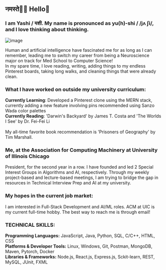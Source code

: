 ## नमस्ते🙏🏼 Hello👋 

<!--
**yashishandilya/yashishandilya** is a ✨ _special_ ✨ repository because its `README.md` (this file) appears on your GitHub profile.

Here are some ideas to get you started:

- 🔭 I’m currently working on ...
- 🌱 I’m currently learning ...
- 👯 I’m looking to collaborate on ...
- 🤔 I’m looking for help with ...
- 💬 Ask me about ...
- 📫 How to reach me: ...
- 😄 Pronouns: ...
- ⚡ Fun fact: ...
-->

### I am Yashi / यशी. My name is pronounced as yu(h)-shi / /jʌ ʃi/, and I love thinking about thinking. 
![image](https://github.com/user-attachments/assets/d13d972f-cb4b-4571-9fcb-6b2a7868c437)

Human and artificial intelligence have fascinated me for as long as I can remember, leading me to switch my career from being a Neuroscience major on track for Med School to Computer Science!<br>
In my spare time, I love reading, writing, adding things to my endless Pinterest boards, taking long walks, and cleaning things that were already clean. 

### What I have worked on outside my university curriculum:
<p><strong>Currently Learning</strong>: Developed a Pinterest clone using the MERN stack, currently adding a new feature involving pins recommended using Sanzo Wada color palettes<br>
<strong>Currently Reading</strong>: 'Darwin's Backyard' by James T. Costa and 'The Worlds I See' by Dr. Fei-Fei Li<br><br>
My all-time favorite book recommendation is 'Prisoners of Geography' by Tim Marshall.</p>

### Me, at the Association for Computing Machinery at University of Illinois Chicago
President, for the second year in a row. I have founded and led 2 Special Interest Groups in Algorithms and AI, respectively. Through my weekly project-based and lecture-based meetings, I am trying to bridge the gap in resources in Technical Interview Prep and AI at my university.

### My hopes in the current job market:
I am interested in Full-Stack Development and AI/ML roles. ACM at UIC is my current full-time hobby. The best way to reach me is through email!

### TECHNICAL SKILLS:
<p><strong>Programming Languages:</strong> JavaScript, Java, Python, SQL, C/C++, HTML, CSS<br>
<strong>Platforms & Developer Tools:</strong> Linux, Windows, Git, Postman, MongoDB, Maven, Pytorch, Docker<br>
<strong>Libraries & Frameworks:</strong> Node.js, React.js, Express.js, Sckit-learn, REST, MySQL, JUnit, FXML</p>
